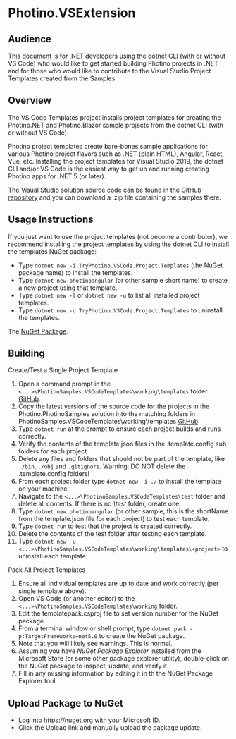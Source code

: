 # Photino.VSExtension

## Audience
This document is for .NET developers using the dotnet CLI (with or without VS Code) who would like to get started building Photino projects in .NET and for those who would like to contribute to the Visual Studio Project Templates created from the Samples.

## Overview
The VS Code Templates project installs project templates for creating the Photino.NET and Photino.Blazor sample projects from the dotnet CLI (with or without VS Code).

Photino project templates create bare-bones sample applications for various Photino project flavors such as .NET (plain HTML), Angular, React, Vue, etc. Installing the project templates for Visual Studio 2019, the dotnet CLI and/or VS Code is the easiest way to get up and running creating Photino apps for .NET 5 (or later).

The Visual Studio solution source code can be found in the [GitHub repository]( https://github.com/tryphotino/PhotinoSamples.VSCodeTemplates ) and you can download a .zip file containing the samples there.

## Usage Instructions 
If you just want to use the project templates (not become a contributor), we recommend installing the project templates by using the dotnet CLI to install the templates NuGet package:
* Type `dotnet new -i TryPhotino.VSCode.Project.Templates` (the NuGet package name) to install the templates.
* Type `dotnet new photinoangular` (or other sample short name) to create a new project using that template.
* Type `dotnet new -l` or `dotnet new -u` to list all installed project templates.
* Type `dotnet new -u TryPhotino.VSCode.Project.Templates` to uninstall the templates.

 The [NuGet Package]( https://www.nuget.org/packages/TryPhotino.VSCode.Project.Templates/ ).

## Building
Create/Test a Single Project Template
1.	Open a command prompt in the `<...>\PhotinoSamples.VSCodeTemplates\working\templates` folder [GitHub]( https://github.com/tryphotino/PhotinoSamples.VSCodeTemplates ).
2.	Copy the latest versions of the source code for the projects in the Photino.PhotinoSamples solution into the matching folders in PhotinoSamples.VSCodeTemplates\working\templates [GitHub]( https://github.com/tryphotino/photino.Samples ).
3.	Type `dotnet run` at the prompt to ensure each project builds and runs correctly.
4.	Verify the contents of the template.json files in the .template.config sub folders for each project.
5.	Delete any files and folders that should not be part of the template, like `./bin`, `./obj` and `.gitignore`. Warning: DO NOT delete the .template.config folders!
6.	From each project folder type `dotnet new -i ./` to install the template on your machine.
7.	Navigate to the `<...>\PhotinoSamples.VSCodeTemplates\test` folder and delete all contents. If there is no *\test* folder, create one.
8.	Type `dotnet new photinoangular` (or other sample, this is the shortName from the template.json file for each project) to test each template.
9.	Type `dotnet run` to test that the project is created correctly.
10.	Delete the contents of the test folder after testing each template.
11.	Type `dotnet new -u <...>\PhotinoSamples.VSCodeTemplates\working\templates\<project>` to uninstall each template.

Pack All Project Templates

1.	Ensure all individual templates are up to date and work correctly (per single template above).
2.	Open VS Code (or another editor) to the `<...>\PhotinoSamples.VSCodeTemplates\working` folder.
3.	Edit the templatepack.csproj file to set version number for the NuGet package.
4.	From a terminal window or shell prompt, type `dotnet pack -p:TargetFrameworks=net5.0` to create the NuGet package.
5.	Note that you will likely see warnings. This is normal.
6.	Assuming you have *NuGet Package Explorer* installed from the Microsoft Store (or some other package explorer utility), double-click on the NuGet package to inspect, update, and verify it.
7.  Fill in any missing information by editing it in th the NuGet Package Explorer tool.

## Upload Package to NuGet
* Log into <https://nuget.org> with your Microsoft ID.
* Click the Upload link and manually upload the package update.


